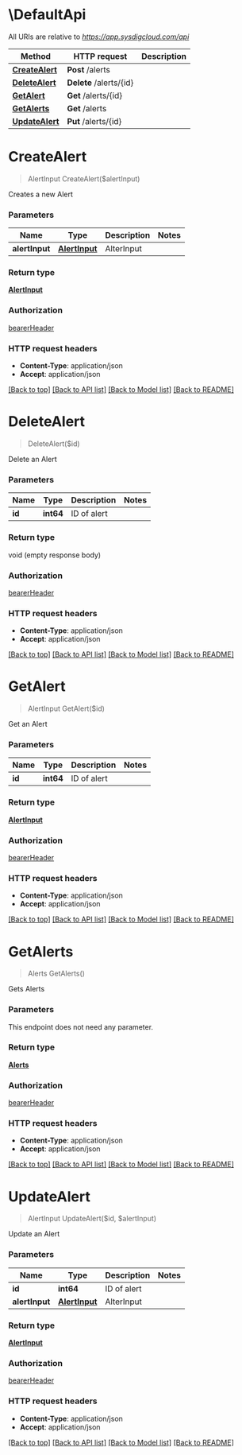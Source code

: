 # \DefaultApi

All URIs are relative to *https://app.sysdigcloud.com/api*

Method | HTTP request | Description
------------- | ------------- | -------------
[**CreateAlert**](DefaultApi.md#CreateAlert) | **Post** /alerts | 
[**DeleteAlert**](DefaultApi.md#DeleteAlert) | **Delete** /alerts/{id} | 
[**GetAlert**](DefaultApi.md#GetAlert) | **Get** /alerts/{id} | 
[**GetAlerts**](DefaultApi.md#GetAlerts) | **Get** /alerts | 
[**UpdateAlert**](DefaultApi.md#UpdateAlert) | **Put** /alerts/{id} | 


# **CreateAlert**
> AlertInput CreateAlert($alertInput)



Creates a new Alert


### Parameters

Name | Type | Description  | Notes
------------- | ------------- | ------------- | -------------
 **alertInput** | [**AlertInput**](AlertInput.md)| AlterInput | 

### Return type

[**AlertInput**](AlertInput.md)

### Authorization

[bearerHeader](../README.md#bearerHeader)

### HTTP request headers

 - **Content-Type**: application/json
 - **Accept**: application/json

[[Back to top]](#) [[Back to API list]](../README.md#documentation-for-api-endpoints) [[Back to Model list]](../README.md#documentation-for-models) [[Back to README]](../README.md)

# **DeleteAlert**
> DeleteAlert($id)



Delete an Alert


### Parameters

Name | Type | Description  | Notes
------------- | ------------- | ------------- | -------------
 **id** | **int64**| ID of alert | 

### Return type

void (empty response body)

### Authorization

[bearerHeader](../README.md#bearerHeader)

### HTTP request headers

 - **Content-Type**: application/json
 - **Accept**: application/json

[[Back to top]](#) [[Back to API list]](../README.md#documentation-for-api-endpoints) [[Back to Model list]](../README.md#documentation-for-models) [[Back to README]](../README.md)

# **GetAlert**
> AlertInput GetAlert($id)



Get an Alert


### Parameters

Name | Type | Description  | Notes
------------- | ------------- | ------------- | -------------
 **id** | **int64**| ID of alert | 

### Return type

[**AlertInput**](AlertInput.md)

### Authorization

[bearerHeader](../README.md#bearerHeader)

### HTTP request headers

 - **Content-Type**: application/json
 - **Accept**: application/json

[[Back to top]](#) [[Back to API list]](../README.md#documentation-for-api-endpoints) [[Back to Model list]](../README.md#documentation-for-models) [[Back to README]](../README.md)

# **GetAlerts**
> Alerts GetAlerts()



Gets Alerts


### Parameters
This endpoint does not need any parameter.

### Return type

[**Alerts**](Alerts.md)

### Authorization

[bearerHeader](../README.md#bearerHeader)

### HTTP request headers

 - **Content-Type**: application/json
 - **Accept**: application/json

[[Back to top]](#) [[Back to API list]](../README.md#documentation-for-api-endpoints) [[Back to Model list]](../README.md#documentation-for-models) [[Back to README]](../README.md)

# **UpdateAlert**
> AlertInput UpdateAlert($id, $alertInput)



Update an Alert


### Parameters

Name | Type | Description  | Notes
------------- | ------------- | ------------- | -------------
 **id** | **int64**| ID of alert | 
 **alertInput** | [**AlertInput**](AlertInput.md)| AlterInput | 

### Return type

[**AlertInput**](AlertInput.md)

### Authorization

[bearerHeader](../README.md#bearerHeader)

### HTTP request headers

 - **Content-Type**: application/json
 - **Accept**: application/json

[[Back to top]](#) [[Back to API list]](../README.md#documentation-for-api-endpoints) [[Back to Model list]](../README.md#documentation-for-models) [[Back to README]](../README.md)

